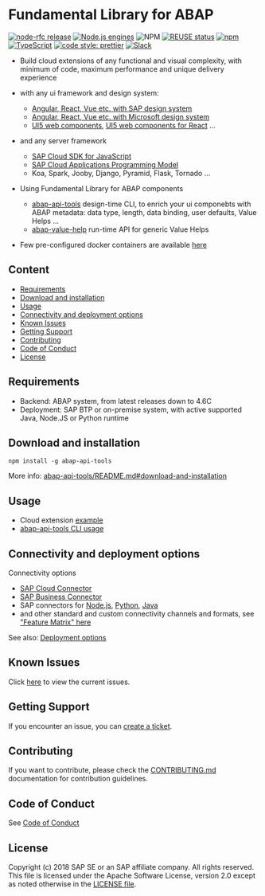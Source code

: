 # Fundamental Library for ABAP <!-- omit in toc -->


[![node-rfc release](https://img.shields.io/npm/v/abap-api-tools.svg)](https://www.npmjs.com/package/abap-api-tools)
[![Node.js engines](https://img.shields.io/node/v/abap-api-tools.svg)](https://www.npmjs.com/package/abap-api-tools)
![NPM](https://img.shields.io/npm/l/abap-api-tools)
[![REUSE status](https://api.reuse.software/badge/github.com/SAP/fundamental-tools)](https://api.reuse.software/info/github.com/SAP/fundamental-tools)
[![npm](https://img.shields.io/npm/dm/abap-api-tools)](https://www.npmjs.com/package/abap-api-tools)
[![TypeScript](https://img.shields.io/badge/%3C%2F%3E-TypeScript-%230074c1.svg)](https://www.typescriptlang.org/)
[![code style: prettier](https://img.shields.io/badge/code_style-prettier-f8bc45.svg)](https://github.com/prettier/prettier)
[![Slack](https://img.shields.io/badge/slack-ui--fundamentals-blue.svg?logo=slack)](https://join.slack.com/t/ui-fundamentals/shared_invite/enQtNTIzOTU0Mzc2NTc5LWQzZWI5MWFhYjE5OTc4YzliN2JhOTc1ZjQxZTg1YjZiMWZiYzRkNjMwYzgyMmFkYmNhZDVjMWE5MDIzOWEzMmM)

- Build cloud extensions of any functional and visual complexity, with minimum of code, maximum performance and unique delivery experience
- with any ui framework and design system:
  - [Angular, React, Vue etc. with SAP design system](https://sap.github.io/fundamental/#libraries)
  - [Angular, React, Vue etc. with Microsoft design system](https://www.fast.design/docs/category/integrations/)
  - [UI5 web components](https://sap.github.io/ui5-webcomponents/), [UI5 web components for React](https://sap.github.io/ui5-webcomponents-react) ...
- and any server framework
  - [SAP Cloud SDK for JavaScript](https://sap.github.io/cloud-sdk/docs/js/overview)
  - [SAP Cloud Applications Programming Model](https://cap.cloud.sap/)
  - Koa, Spark, Jooby, Django, Pyramid, Flask, Tornado ...
- Using Fundamental Library for ABAP components
  - [abap-api-tools](./abap-api-tools/README.md) design-time CLI, to enrich your ui componebts with ABAP metadata: data type, length, data binding, user defaults, Value Helps ...
  - [abap-value-help](./abap-value-help/README.md) run-time API for generic Value Helps

- Few pre-configured docker containers are available [here](./docker/)

## Content <!-- omit in toc -->

- [Requirements](#requirements)
- [Download and installation](#download-and-installation)
- [Usage](#usage)
- [Connectivity and deployment options](#connectivity-and-deployment-options)
- [Known Issues](#known-issues)
- [Getting Support](#getting-support)
- [Contributing](#contributing)
- [Code of Conduct](#code-of-conduct)
- [License](#license)

## Requirements

- Backend: ABAP system, from latest releases down to 4.6C
- Deployment: SAP BTP or on-premise system, with active supported Java, Node.JS or Python runtime

## Download and installation

```shell
npm install -g abap-api-tools
```

More info: [abap-api-tools/README.md#download-and-installation](abap-api-tools/README.md#installation)

## Usage

- Cloud extension [example](./doc/app.md)
- [abap-api-tools CLI usage](./abap-api-tools/README.md#usage)

## Connectivity and deployment options

Connectivity options

- [SAP Cloud Connector](https://help.sap.com/docs/connectivity/sap-btp-connectivity-cf/cloud-connector)
- [SAP Business Connector](https://support.sap.com/en/product/connectors/bc.html)
- SAP connectors for [Node.js](https://github.com/SAP/node-rfc), [Python](https://github.com/SAP/PyRFC), [Java](https://support.sap.com/en/product/connectors/jco.html)
- and other standard and custom connectivity channels and formats, see ["Feature Matrix" here](https://sap.github.io/cloud-sdk/docs/js/overview)

See also: [Deployment options](./doc/app.md#deployment-options)

## Known Issues

Click [here](https://github.com/SAP/fundamental-tools/issues) to view the current issues.

## Getting Support

If you encounter an issue, you can [create a ticket](https://github.com/SAP/fundamental-tools/issues/new).

## Contributing

If you want to contribute, please check the [CONTRIBUTING.md](CONTRIBUTING.md) documentation for contribution guidelines.

## Code of Conduct

See [Code of Conduct](./CODE_OF_CONDUCT.md)

## License

Copyright (c) 2018 SAP SE or an SAP affiliate company. All rights reserved. This file is licensed under the Apache Software License, version 2.0 except as noted otherwise in the [LICENSE file](LICENSES/Apache-2.0.txt).
